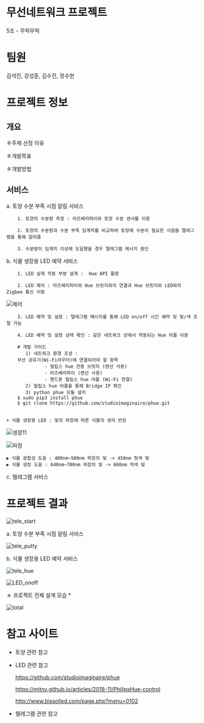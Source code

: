 # 무선네트워크 프로젝트
5조 - 무럭무럭
# 팀원
김석진, 강성훈, 김수진, 정수현

# 프로젝트 정보
## 개요
＃주제 선정 이유
        
＃개발목표

＃개발방법


## 서비스
  
  a. 토양 수분 부족 시점 알림 서비스
  
        1. 토양의 수분량 측정 : 라즈베리파이와 토양 수분 센서를 이용
        
        2. 토양의 수분량과 수분 부족 임계치를 비교하여 토양에 수분이 필요한 시점을 텔레그램을 통해 알려줌 
        
        3. 수분량이 임계치 이상에 도달했을 경우 텔레그램 메시지 중단
  
  b. 식물 생장용 LED 예약 서비스 
        
        1. LED 실제 작동 부분 설계 :  Hue API 활용 
        
        2. LED 제어 : 라즈베리파이와 Hue 브릿지와의 연결과 Hue 브릿지와 LED와의 Zigbee 통신 이용
   
   ![제어](https://user-images.githubusercontent.com/71261685/102054760-35ae5500-3e2d-11eb-8336-d41d3c5b42a9.png)
        
        3. LED 예약 및 설정 : 텔레그램 메시지를 통해 LED on/off 시간 예약 및 빛/색 조절 가능

        4. LED 예약 및 설정 상태 확인 : 같은 네트워크 상에서 작동되는 Hue 어플 이용
        
        # 개발 가이드 
	       1) 네트워크 환경 조성 : 
   		무선 공유기(Wi-Fi라우터)에 연결되어야 할 항목
                  - 필립스 hue 전용 브릿지 (랜선 사용)
                  - 라즈베리파이 (랜선 사용)
                  - 핸드폰 필립스 hue 어플 (Wi-Fi 연결)
	       2) 필립스 hue 어플을 통해 Bridge IP 확인
	       3) python phue 모듈 설치 
		$ sudo pip3 install phue
		$ git clone https://github.com/studioimaginaire/phue.git
	
	
	+ 식물 생장용 LED : 빛의 파장에 따른 식물의 생리 반응
   
   ![생장11](https://user-images.githubusercontent.com/71261685/102054935-76a66980-3e2d-11eb-81cf-ae814975cc77.png)
   
   ![파장](https://user-images.githubusercontent.com/71261685/102054927-7312e280-3e2d-11eb-9e35-1e6f11158f43.png)
     
    ▶ 식물 광합성 도움 : 400nm~500nm 파장의 빛 -> 450nm 청색 빛 
    ▶ 식물 생장 도움 : 640nm~700nm 파장의 빛 -> 660nm 적색 빛
   
  c. 텔레그램 서비스 
  
# 프로젝트 결과
![tele_start](https://user-images.githubusercontent.com/71227405/102194233-68754d80-3f00-11eb-889a-f9ca1f7a550a.jpg)

  a. 토양 수분 부족 시점 알림 서비스
  
  ![tele_putty](https://user-images.githubusercontent.com/71227405/102194232-68754d80-3f00-11eb-86a7-9aaecbf37f6e.jpg)

  
  b. 식물 생장용 LED 예약 서비스
  
  ![tele_hue](https://user-images.githubusercontent.com/71227405/102194225-66ab8a00-3f00-11eb-9742-620ffe355350.jpg)

  ![LED_onoff](https://user-images.githubusercontent.com/71227405/102194236-690de400-3f00-11eb-9e71-7bfeb758911c.jpg)

  ＊ 프로젝트 전체 설계 모습 *
  
  ![total](https://user-images.githubusercontent.com/71227405/102194235-690de400-3f00-11eb-96a2-7d8e5f91cd10.jpg)

# 참고 사이트   
  
  + 토양 관련 참고
  
  + LED 관련 참고
  
     https://github.com/studioimaginaire/phue

     https://mitny.github.io/articles/2018-11/PhilipsHue-control

     http://www.bissolled.com/page.php?menu=0102  
  + 텔레그램 관련 참고
